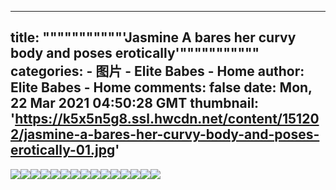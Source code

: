 
---
title: """""""""""'Jasmine A bares her curvy body and poses erotically'"""""""""""
categories: 
    - 图片
    - Elite Babes - Home
author: Elite Babes - Home
comments: false
date: Mon, 22 Mar 2021 04:50:28 GMT
thumbnail: 'https://k5x5n5g8.ssl.hwcdn.net/content/151202/jasmine-a-bares-her-curvy-body-and-poses-erotically-01.jpg'
---

<div>   
<img src="https://k5x5n5g8.ssl.hwcdn.net/content/151202/jasmine-a-bares-her-curvy-body-and-poses-erotically-01.jpg" referrerpolicy="no-referrer"><img src="https://k5x5n5g8.ssl.hwcdn.net/content/151202/jasmine-a-bares-her-curvy-body-and-poses-erotically-02.jpg" referrerpolicy="no-referrer"><img src="https://k5x5n5g8.ssl.hwcdn.net/content/151202/jasmine-a-bares-her-curvy-body-and-poses-erotically-03.jpg" referrerpolicy="no-referrer"><img src="https://k5x5n5g8.ssl.hwcdn.net/content/151202/jasmine-a-bares-her-curvy-body-and-poses-erotically-04.jpg" referrerpolicy="no-referrer"><img src="https://k5x5n5g8.ssl.hwcdn.net/content/151202/jasmine-a-bares-her-curvy-body-and-poses-erotically-05.jpg" referrerpolicy="no-referrer"><img src="https://k5x5n5g8.ssl.hwcdn.net/content/151202/jasmine-a-bares-her-curvy-body-and-poses-erotically-06.jpg" referrerpolicy="no-referrer"><img src="https://k5x5n5g8.ssl.hwcdn.net/content/151202/jasmine-a-bares-her-curvy-body-and-poses-erotically-07.jpg" referrerpolicy="no-referrer"><img src="https://k5x5n5g8.ssl.hwcdn.net/content/151202/jasmine-a-bares-her-curvy-body-and-poses-erotically-08.jpg" referrerpolicy="no-referrer"><img src="https://k5x5n5g8.ssl.hwcdn.net/content/151202/jasmine-a-bares-her-curvy-body-and-poses-erotically-09.jpg" referrerpolicy="no-referrer"><img src="https://k5x5n5g8.ssl.hwcdn.net/content/151202/jasmine-a-bares-her-curvy-body-and-poses-erotically-10.jpg" referrerpolicy="no-referrer"><img src="https://k5x5n5g8.ssl.hwcdn.net/content/151202/jasmine-a-bares-her-curvy-body-and-poses-erotically-11.jpg" referrerpolicy="no-referrer"><img src="https://k5x5n5g8.ssl.hwcdn.net/content/151202/jasmine-a-bares-her-curvy-body-and-poses-erotically-12.jpg" referrerpolicy="no-referrer"><img src="https://k5x5n5g8.ssl.hwcdn.net/content/151202/jasmine-a-bares-her-curvy-body-and-poses-erotically-13.jpg" referrerpolicy="no-referrer"><img src="https://k5x5n5g8.ssl.hwcdn.net/content/151202/jasmine-a-bares-her-curvy-body-and-poses-erotically-14.jpg" referrerpolicy="no-referrer"><img src="https://k5x5n5g8.ssl.hwcdn.net/content/151202/jasmine-a-bares-her-curvy-body-and-poses-erotically-15.jpg" referrerpolicy="no-referrer">  
</div>
            